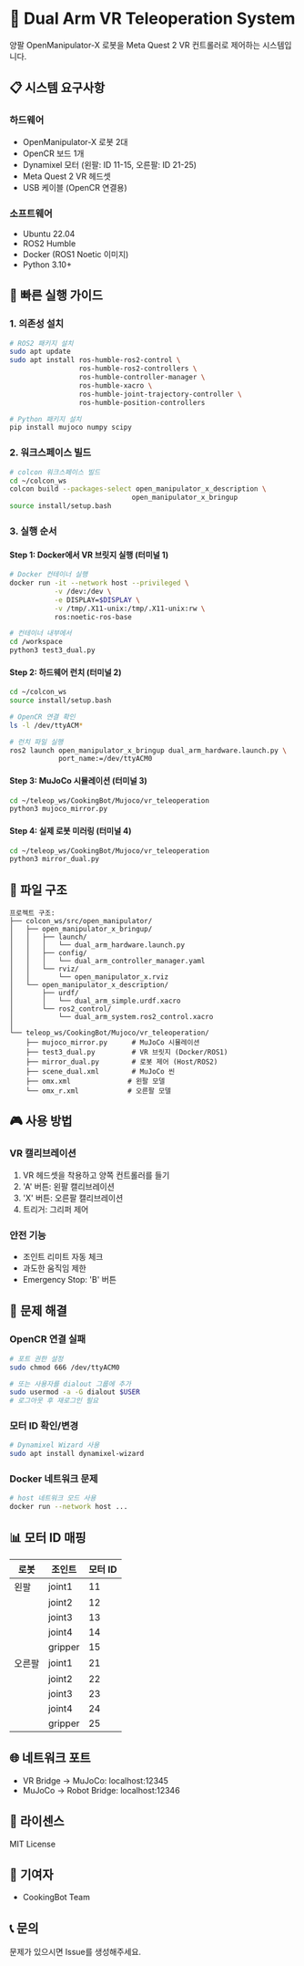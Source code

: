 # 🤖 Dual Arm VR Teleoperation System

양팔 OpenManipulator-X 로봇을 Meta Quest 2 VR 컨트롤러로 제어하는 시스템입니다.

## 📋 시스템 요구사항

### 하드웨어
- OpenManipulator-X 로봇 2대
- OpenCR 보드 1개
- Dynamixel 모터 (왼팔: ID 11-15, 오른팔: ID 21-25)
- Meta Quest 2 VR 헤드셋
- USB 케이블 (OpenCR 연결용)

### 소프트웨어
- Ubuntu 22.04
- ROS2 Humble
- Docker (ROS1 Noetic 이미지)
- Python 3.10+

## 🚀 빠른 실행 가이드

### 1. 의존성 설치

```bash
# ROS2 패키지 설치
sudo apt update
sudo apt install ros-humble-ros2-control \
                 ros-humble-ros2-controllers \
                 ros-humble-controller-manager \
                 ros-humble-xacro \
                 ros-humble-joint-trajectory-controller \
                 ros-humble-position-controllers

# Python 패키지 설치
pip install mujoco numpy scipy
```

### 2. 워크스페이스 빌드

```bash
# colcon 워크스페이스 빌드
cd ~/colcon_ws
colcon build --packages-select open_manipulator_x_description \
                              open_manipulator_x_bringup
source install/setup.bash
```

### 3. 실행 순서

#### Step 1: Docker에서 VR 브릿지 실행 (터미널 1)
```bash
# Docker 컨테이너 실행
docker run -it --network host --privileged \
           -v /dev:/dev \
           -e DISPLAY=$DISPLAY \
           -v /tmp/.X11-unix:/tmp/.X11-unix:rw \
           ros:noetic-ros-base

# 컨테이너 내부에서
cd /workspace
python3 test3_dual.py
```

#### Step 2: 하드웨어 런치 (터미널 2)
```bash
cd ~/colcon_ws
source install/setup.bash

# OpenCR 연결 확인
ls -l /dev/ttyACM*

# 런치 파일 실행
ros2 launch open_manipulator_x_bringup dual_arm_hardware.launch.py \
            port_name:=/dev/ttyACM0
```

#### Step 3: MuJoCo 시뮬레이션 (터미널 3)
```bash
cd ~/teleop_ws/CookingBot/Mujoco/vr_teleoperation
python3 mujoco_mirror.py
```

#### Step 4: 실제 로봇 미러링 (터미널 4)
```bash
cd ~/teleop_ws/CookingBot/Mujoco/vr_teleoperation
python3 mirror_dual.py
```

## 📁 파일 구조

```
프로젝트 구조:
├── colcon_ws/src/open_manipulator/
│   ├── open_manipulator_x_bringup/
│   │   ├── launch/
│   │   │   └── dual_arm_hardware.launch.py
│   │   ├── config/
│   │   │   └── dual_arm_controller_manager.yaml
│   │   └── rviz/
│   │       └── open_manipulator_x.rviz
│   └── open_manipulator_x_description/
│       ├── urdf/
│       │   └── dual_arm_simple.urdf.xacro
│       └── ros2_control/
│           └── dual_arm_system.ros2_control.xacro
│
└── teleop_ws/CookingBot/Mujoco/vr_teleoperation/
    ├── mujoco_mirror.py      # MuJoCo 시뮬레이션
    ├── test3_dual.py         # VR 브릿지 (Docker/ROS1)
    ├── mirror_dual.py        # 로봇 제어 (Host/ROS2)
    ├── scene_dual.xml        # MuJoCo 씬
    ├── omx.xml              # 왼팔 모델
    └── omx_r.xml            # 오른팔 모델
```

## 🎮 사용 방법

### VR 캘리브레이션
1. VR 헤드셋을 착용하고 양쪽 컨트롤러를 들기
2. 'A' 버튼: 왼팔 캘리브레이션
3. 'X' 버튼: 오른팔 캘리브레이션
4. 트리거: 그리퍼 제어

### 안전 기능
- 조인트 리미트 자동 체크
- 과도한 움직임 제한
- Emergency Stop: 'B' 버튼

## 🔧 문제 해결

### OpenCR 연결 실패
```bash
# 포트 권한 설정
sudo chmod 666 /dev/ttyACM0

# 또는 사용자를 dialout 그룹에 추가
sudo usermod -a -G dialout $USER
# 로그아웃 후 재로그인 필요
```

### 모터 ID 확인/변경
```bash
# Dynamixel Wizard 사용
sudo apt install dynamixel-wizard
```

### Docker 네트워크 문제
```bash
# host 네트워크 모드 사용
docker run --network host ...
```

## 📊 모터 ID 매핑

| 로봇 | 조인트 | 모터 ID |
|------|--------|---------|
| 왼팔 | joint1 | 11 |
|      | joint2 | 12 |
|      | joint3 | 13 |
|      | joint4 | 14 |
|      | gripper | 15 |
| 오른팔 | joint1 | 21 |
|       | joint2 | 22 |
|       | joint3 | 23 |
|       | joint4 | 24 |
|       | gripper | 25 |

## 🌐 네트워크 포트

- VR Bridge → MuJoCo: localhost:12345
- MuJoCo → Robot Bridge: localhost:12346

## 📝 라이센스

MIT License

## 👥 기여자

- CookingBot Team

## 📞 문의

문제가 있으시면 Issue를 생성해주세요.